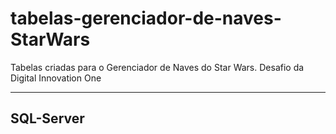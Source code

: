 # tabelas-gerenciador-de-naves-StarWars
Tabelas criadas para o Gerenciador de Naves do Star Wars. Desafio da Digital Innovation One

----------------------------
## SQL-Server
